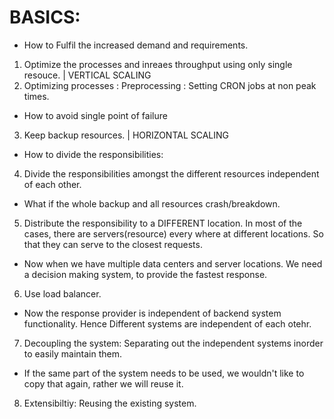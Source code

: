 # BASICS:
* How to Fulfil the increased demand and requirements.
1. Optimize the processes and inreaes throughput using only single resouce. | VERTICAL SCALING
2. Optimizing processes : Preprocessing : Setting CRON jobs at non peak times.

* How to avoid single point of failure
3. Keep backup resources. | HORIZONTAL SCALING

* How to divide the responsibilities:
4. Divide the responsibilities amongst the different resources independent of each other.

* What if the whole backup and all resources crash/breakdown.
5. Distribute the responsibility to a DIFFERENT location. In most of the cases, there are servers(resource) every where at different 
locations. So that they can serve to the closest requests.

* Now when we have multiple data centers and server locations. We need a decision making system, to provide the fastest response.
6. Use load balancer.

* Now the response provider is independent of backend system functionality. Hence Different systems are independent of each otehr.
7. Decoupling the system: Separating out the independent systems inorder to easily maintain them.

* If the same part of the system needs to be used, we wouldn't like to copy that again, rather we will reuse it.
8. Extensibiltiy: Reusing the existing system.



